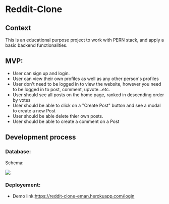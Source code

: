 # Reddit-Clone

## Context
This is an educational purpose project to work with PERN stack, and apply a basic backend functionalities.

## MVP: 
* User can sign up and login.
* User can view their own profiles as well as any other person's profiles
* User don't need to be logged in to view the website, however you need to be logged in to post, comment, upvote...etc.
* User should see all posts on the home page, ranked in descending order by votes
* User should be able to click on a "Create Post" button and see a modal to create a new Post
* User should be able delete thier own posts.
* User should be able to create a comment on a Post

## Development process

### Database:
 Schema: 

![](https://i.ibb.co/Sy4Ryjg/mn.png)

### Deployement:
* Demo link:https://reddit-clone-eman.herokuapp.com/login
